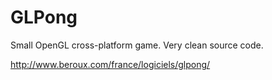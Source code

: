 GLPong
======

Small OpenGL cross-platform game.
Very clean source code.

http://www.beroux.com/france/logiciels/glpong/
